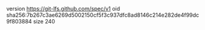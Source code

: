 version https://git-lfs.github.com/spec/v1
oid sha256:7b267c3ae6269d5002150cf5f3c937dfc8ad8146c214e282de4f99dc9f803884
size 240
